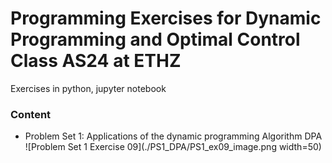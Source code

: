 # Programming Exercises for Dynamic Programming and Optimal Control Class AS24 at ETHZ

Exercises in python, jupyter notebook

### Content

- Problem Set 1: Applications of the dynamic programming Algorithm DPA
![Problem Set 1 Exercise 09](./PS1_DPA/PS1_ex09_image.png width=50)

